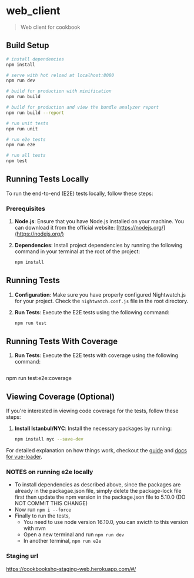 # web_client

> Web client for cookbook

## Build Setup

``` bash
# install dependencies
npm install

# serve with hot reload at localhost:8080
npm run dev

# build for production with minification
npm run build

# build for production and view the bundle analyzer report
npm run build --report

# run unit tests
npm run unit

# run e2e tests
npm run e2e

# run all tests
npm test
```

## Running Tests Locally

To run the end-to-end (E2E) tests locally, follow these steps:

### Prerequisites

1. **Node.js**: Ensure that you have Node.js installed on your machine. You can download it from the official website: [https://nodejs.org/](https://nodejs.org/)

2. **Dependencies**: Install project dependencies by running the following command in your terminal at the root of the project:

   ```sh
   npm install


## Running Tests

1. **Configuration**: Make sure you have properly configured Nightwatch.js for your project. Check the `nightwatch.conf.js` file in the root directory.

2. **Run Tests**: Execute the E2E tests using the following command:

   ```sh
   npm run test


## Running Tests With Coverage

1. **Run Tests**: Execute the E2E tests with coverage using the following command:

   ```sh
  npm run test:e2e:coverage

## Viewing Coverage (Optional)

If you're interested in viewing code coverage for the tests, follow these steps:

1. **Install Istanbul/NYC**: Install the necessary packages by running:

   ```sh
   npm install nyc --save-dev

For detailed explanation on how things work, checkout the [guide](http://vuejs-templates.github.io/webpack/) and [docs for vue-loader](http://vuejs.github.io/vue-loader).

### NOTES on running e2e locally
- To install dependencies as described above, since the packages are already in the packagae.json file, simply delete the package-lock file first then update the npm version in the package.json file to 5.10.0 (DO NOT COMMIT THIS CHANGE)
- Now run `npm i --force`
- Finally to run the tests, 
    - You need to use node version 16.10.0, you can swicth to this version with nvm
    - Open a new terminal and run `npm run dev`
    - In another terminal, `npm run e2e`

### Staging url
https://cookbookshq-staging-web.herokuapp.com/#/



